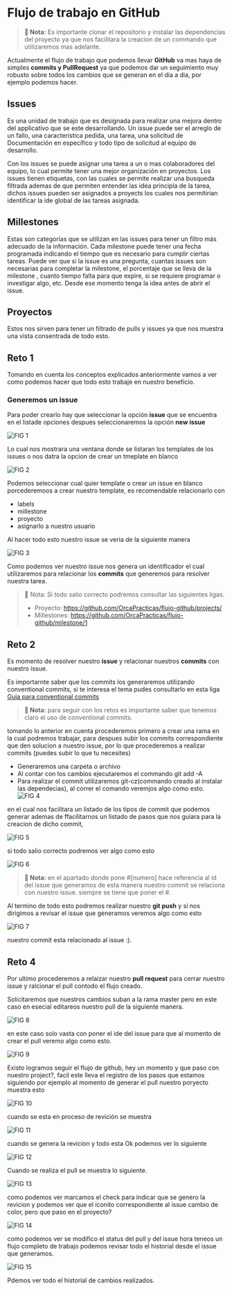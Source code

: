 # Flujo de trabajo en GitHub

> **🔖 Nota:** Es importante clonar el repositorio y instalar las dependencias del proyecto ya que nos facilitara la creacion de un commando que utilizaremos mas adelante.

Actualmente el flujo de trabajo que podemos llevar **GitHub** va mas haya de simples **commits y PullRequest** ya que podemos dar un seguimiento muy robusto sobre todos los cambios que se generan en el dia a dia, por ejemplo podemos hacer.

## Issues
Es una unidad de trabajo que es designada para realizar una mejora dentro del applicativo que se este desarrollando. Un issue puede ser el arreglo de un fallo, una característica pedida, una tarea, una solicitud de Documentación en específico y todo tipo de solicitud al equipo de desarrollo. 

Con los issues se puede asignar una tarea a un o mas colaboradores del equipo, lo cual permite tener una mejor organización en proyectos. Los issues tienen etiquetas, con las cuales se permite realizar una busqueda filtrada  ademas de que permiten entender las idea principla de la tarea, dichos issues pueden ser asignados a proyects los cuales nos permitirian identificar la ide global de las tareas asignada.

## Millestones

Estas son categorías que se utilizan en las issues para tener un filtro más adecuado de la información. Cada milestone puede tener una fecha programada indicando el tiempo que es necesario para cumplir ciertas tareas. Puede ver que si la issue es una pregunta, cuantas issues son necesarias para completar la milestone, el porcentaje que se lleva de la milestone , cuanto tiempo falta para que expire, si  se requiere programar o investigar algo, etc. Desde ese momento tenga la idea antes de abrir el issue.

## Proyectos

Estos nos sirven para tener un filtrado de pulls y issues ya que nos muestra una vista consentrada de todo esto. 

## Reto 1

Tomando en cuenta los conceptos explicados anteriormente vamos a ver como podemos hacer que todo esto trabaje en nuestro beneficio.

### Generemos un issue

Para poder crearlo hay que seleccionar la opción **issue** que se encuentra en el listade opciones despues seleccionaremos la opción **new issue**

![FIG 1](./assets/fig1.png)

Lo cual nos mostrara una ventana donde se listaran los templates de los issues o nos datra la opcion de crear un tmeplate en blanco

![FIG 2](./assets/fig2.png)

Podemos seleccionar cual quier template o crear un issue en blanco porcederemoos a crear nuestro template, es recomendable relacionarlo con 

- labels
- millestone 
- proyecto
- asignarlo a nuestro usuario

Al hacer todo esto nuestro issue se veria de la siguiente manera 

![FIG 3](./assets/fig3.png)

Como podemos ver nuestro issue nos genera un identificador el cual utilizaremos para relacionar los **commits** que generemos para resolver nuestra tarea.

> 📝 Nota: Si todo salio correcto podremos consultar las siguientes ligas.
> 
> - Proyecto: https://github.com/OrcaPracticas/flujo-github/projects/
> - Millestones: https://github.com/OrcaPracticas/flujo-github/milestone/1 

## Reto 2

Es momento de resolver nuestro **issue** y relacionar nuestros **commits** con nuestro issue.

Es importarnte saber que los commits los generaremos utilizando conventional commits, si te interesa el tema pudes consultarlo en esta liga [Guia para conventional commits](./CONVENTIONAL_COMMIT.md)

> **🔖 Nota:** para seguir con los retos es importante saber que tenemos claro el uso de conventional commits.

tomando lo anterior en cuenta procederemos primero a crear una rama en la cual podremos trabajar, para despues subir los commits correspondiente que den solucion a nuestro issue, por lo que procederemos a realizar commits (puedes subir lo que tu necesites)

- Generaremos una carpeta o archivo
- Al contar con los cambios ejecutaremos el commando git add -A
- Para realizar el commit utilizaremos git-cz(commando creado al instalar las dependecias), al correr el comando veremjos algo como esto.
![FIG 4](./assets/fig4.png)

en el cual nos facilitara un listado de los tipos de commit que podemos generar ademas de ffacilitarnos un listado de pasos que nos guiara para la creacion de dicho commit, 

![FIG 5](./assets/fig5.png)

si todo salio correcto podremos ver algo como esto

![FIG 6](./assets/fig6.png)

> **🔖 Nota:** en el apartado donde pone #[numero] hace referencia al id del issue que generamos de esta manera nuestro commit se relaciona con nuestro issue. siempre se tiene que poner el #.

Al termino de todo esto podremos realizar nuestro **git push** y si nos dirigimos a revisar el issue que generamos veremos algo como esto 

![FIG 7](./assets/fig7.png)

nuestro commit esta relacionado al issue :).

## Reto 4

Por ultimo procederemos a relaizar nuestro **pull request** para cerrar nuestro issue y ralcionar el pull contodo el flujo creado.

Solicitaremos que nuestros cambios suban a la rama master pero en este caso en esecial editareos nuestro pull de la siguiente manera.

![FIG 8](./assets/fig8.png)

en este caso solo vasta con poner el ide del issue para que al momento de crear el pull veremo algo como esto.

![FIG 9](./assets/fig9.png)

Existo logramos seguir el flujo de github, hey un momento y que paso con nuestro project?, facil este lleva el registro de los pasos que estamos siguiendo por ejemplo al momento de generar el pull nuestro poryecto muestra esto 

![FIG 10](./assets/fig10.png)

cuando se esta en proceso de revición se muestra

![FIG 11](./assets/fig11.png)

cuando se genera la revicion y todo esta Ok podemos ver lo siguiente

![FIG 12](./assets/fig12.png)

Cuando se realiza el pull se muestra lo siguiente.

![FIG 13](./assets/fig13.png)

como podemos ver marcamos el check para indicar que se genero la revicion y podemos ver que el iconito correspondiente al issue cambio de color, pero que paso en el proyecto?

![FIG 14](./assets/fig14.png)

como podemos ver se modifico el status del pull y del issue hora teneos un flujo completo de trabajo podemos revisar todo el historial desde el issue que generamos.

![FIG 15](./assets/fig15.png)

Pdemos ver todo el historial de cambios realizados.

